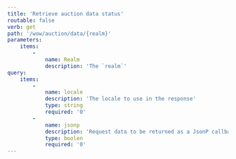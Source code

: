 ```yaml
---
title: 'Retrieve auction data status'
routable: false
verb: get
path: '/wow/auction/data/{realm}'
parameters:
    items:
        -
            name: Realm
            description: 'The `realm`'
query:
    items:
        -
            name: locale
            description: 'The locale to use in the response'
            type: string
            required: '0'
        -
            name: jsonp
            description: 'Request data to be returned as a JsonP callback'
            type: boolen
            required: '0'
---
```



